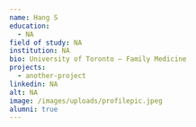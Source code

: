 ```yaml
---
name: Hang S
education:
  - NA
field of study: NA
institution: NA
bio: University of Toronto – Family Medicine
projects:
  - another-project
linkedin: NA
alt: NA
image: /images/uploads/profilepic.jpeg
alumni: true
---
```

